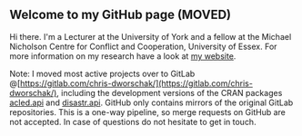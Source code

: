 ## Welcome to my GitHub page (MOVED)

Hi there. I'm a Lecturer at the University of York and a fellow at the Michael Nicholson Centre for Conflict and Cooperation, University of Essex. For more information on my research have a look at [my website](https://www.chrisdworschak.com/).

Note: I moved most active projects over to GitLab @[https://gitlab.com/chris-dworschak/](https://gitlab.com/chris-dworschak/), including the development versions of the CRAN packages [acled.api](https://CRAN.R-project.org/package=acled.api) and [disastr.api](https://CRAN.R-project.org/package=disastr.api). GitHub only contains mirrors of the original GitLab repositories. This is a one-way pipeline, so merge requests on GitHub are not accepted. In case of questions do not hesitate to get in touch.
